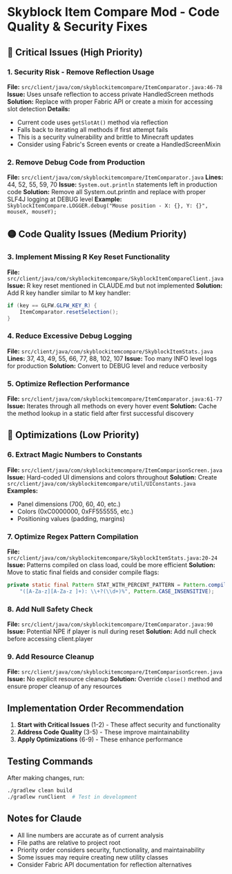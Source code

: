 # Skyblock Item Compare Mod - Code Quality & Security Fixes

## 🔴 Critical Issues (High Priority)

### 1. Security Risk - Remove Reflection Usage
**File:** `src/client/java/com/skyblockitemcompare/ItemComparator.java:46-78`
**Issue:** Uses unsafe reflection to access private HandledScreen methods
**Solution:** Replace with proper Fabric API or create a mixin for accessing slot detection
**Details:**
- Current code uses `getSlotAt()` method via reflection
- Falls back to iterating all methods if first attempt fails
- This is a security vulnerability and brittle to Minecraft updates
- Consider using Fabric's Screen events or create a HandledScreenMixin

### 2. Remove Debug Code from Production
**File:** `src/client/java/com/skyblockitemcompare/ItemComparator.java`
**Lines:** 44, 52, 55, 59, 70
**Issue:** `System.out.println` statements left in production code
**Solution:** Remove all System.out.println and replace with proper SLF4J logging at DEBUG level
**Example:** `SkyblockItemCompare.LOGGER.debug("Mouse position - X: {}, Y: {}", mouseX, mouseY);`

## 🟡 Code Quality Issues (Medium Priority)

### 3. Implement Missing R Key Reset Functionality
**File:** `src/client/java/com/skyblockitemcompare/SkyblockItemCompareClient.java`
**Issue:** R key reset mentioned in CLAUDE.md but not implemented
**Solution:** Add R key handler similar to M key handler:
```java
if (key == GLFW.GLFW_KEY_R) {
    ItemComparator.resetSelection();
}
```

### 4. Reduce Excessive Debug Logging
**File:** `src/client/java/com/skyblockitemcompare/SkyblockItemStats.java`
**Lines:** 37, 43, 49, 55, 66, 77, 88, 102, 107
**Issue:** Too many INFO level logs for production
**Solution:** Convert to DEBUG level and reduce verbosity

### 5. Optimize Reflection Performance
**File:** `src/client/java/com/skyblockitemcompare/ItemComparator.java:61-77`
**Issue:** Iterates through all methods on every hover event
**Solution:** Cache the method lookup in a static field after first successful discovery

## 🔵 Optimizations (Low Priority)

### 6. Extract Magic Numbers to Constants
**File:** `src/client/java/com/skyblockitemcompare/ItemComparisonScreen.java`
**Issue:** Hard-coded UI dimensions and colors throughout
**Solution:** Create `src/client/java/com/skyblockitemcompare/util/UIConstants.java`
**Examples:**
- Panel dimensions (700, 60, 40, etc.)
- Colors (0xC0000000, 0xFF555555, etc.)
- Positioning values (padding, margins)

### 7. Optimize Regex Pattern Compilation
**File:** `src/client/java/com/skyblockitemcompare/SkyblockItemStats.java:20-24`
**Issue:** Patterns compiled on class load, could be more efficient
**Solution:** Move to static final fields and consider compile flags:
```java
private static final Pattern STAT_WITH_PERCENT_PATTERN = Pattern.compile(
    "([A-Za-z][A-Za-z ]+): \\+?(\\d+)%", Pattern.CASE_INSENSITIVE);
```

### 8. Add Null Safety Check
**File:** `src/client/java/com/skyblockitemcompare/ItemComparator.java:90`
**Issue:** Potential NPE if player is null during reset
**Solution:** Add null check before accessing client.player

### 9. Add Resource Cleanup
**File:** `src/client/java/com/skyblockitemcompare/ItemComparisonScreen.java`
**Issue:** No explicit resource cleanup
**Solution:** Override `close()` method and ensure proper cleanup of any resources

## Implementation Order Recommendation

1. **Start with Critical Issues** (1-2) - These affect security and functionality
2. **Address Code Quality** (3-5) - These improve maintainability 
3. **Apply Optimizations** (6-9) - These enhance performance

## Testing Commands

After making changes, run:
```bash
./gradlew clean build
./gradlew runClient  # Test in development
```

## Notes for Claude

- All line numbers are accurate as of current analysis
- File paths are relative to project root
- Priority order considers security, functionality, and maintainability
- Some issues may require creating new utility classes
- Consider Fabric API documentation for reflection alternatives

